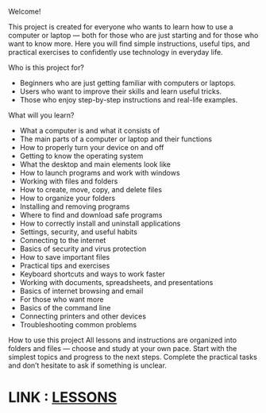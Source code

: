 Welcome!

This project is created for everyone who wants to learn how to use a computer or laptop — both for those who are just starting and for those who want to know more. Here you will find simple instructions, useful tips, and practical exercises to confidently use technology in everyday life.

Who is this project for?
- Beginners who are just getting familiar with computers or laptops.
- Users who want to improve their skills and learn useful tricks.
- Those who enjoy step-by-step instructions and real-life examples.

What will you learn?
- What a computer is and what it consists of
- The main parts of a computer or laptop and their functions
- How to properly turn your device on and off
- Getting to know the operating system
- What the desktop and main elements look like
- How to launch programs and work with windows
- Working with files and folders
- How to create, move, copy, and delete files
- How to organize your folders
- Installing and removing programs
- Where to find and download safe programs
- How to correctly install and uninstall applications
- Settings, security, and useful habits
- Connecting to the internet
- Basics of security and virus protection
- How to save important files
- Practical tips and exercises
- Keyboard shortcuts and ways to work faster
- Working with documents, spreadsheets, and presentations
- Basics of internet browsing and email
- For those who want more
- Basics of the command line
- Connecting printers and other devices
- Troubleshooting common problems


How to use this project
All lessons and instructions are organized into folders and files — choose and study at your own pace.
Start with the simplest topics and progress to the next steps. Complete the practical tasks and don’t hesitate to ask if something is unclear.
# LINK : [LESSONS](https://github.com/baglanoc-code/EasyComputerGuide/tree/lessons)
